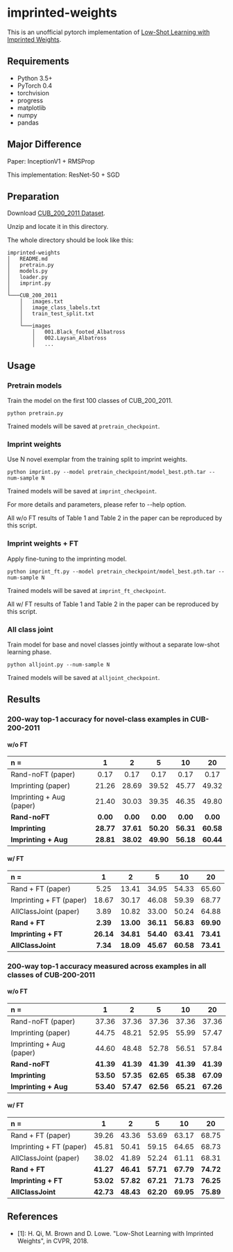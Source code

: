 # imprinted-weights
This is an unofficial pytorch implementation of [Low-Shot Learning with Imprinted Weights](http://openaccess.thecvf.com/content_cvpr_2018/papers/Qi_Low-Shot_Learning_With_CVPR_2018_paper.pdf). 

## Requirements
- Python 3.5+
- PyTorch 0.4
- torchvision
- progress
- matplotlib
- numpy
- pandas

## Major Difference
Paper: InceptionV1 + RMSProp

This implementation: ResNet-50 + SGD

## Preparation
Download [CUB_200_2011 Dataset](http://www.vision.caltech.edu/visipedia-data/CUB-200-2011/CUB_200_2011.tgz).

Unzip and locate it in this directory.

The whole directory should be look like this:
```
imprinted-weights
│   README.md
│   pretrain.py
│   models.py
│   loader.py
│   imprint.py
│   
└───CUB_200_2011
    │   images.txt
    │   image_class_labels.txt
    │   train_test_split.txt
    │
    └───images
        │   001.Black_footed_Albatross
        │   002.Laysan_Albatross
        │   ...
```

## Usage
### Pretrain models
Train the model on the first 100 classes of CUB_200_2011.
```
python pretrain.py
```
Trained models will be saved at `pretrain_checkpoint`.

### Imprint weights
Use N novel exemplar from the training split to imprint weights.
```
python imprint.py --model pretrain_checkpoint/model_best.pth.tar --num-sample N
```

Trained models will be saved at `imprint_checkpoint`.

For more details and parameters, please refer to --help option.

All w/o FT results of Table 1 and Table 2 in the paper can be reproduced by this script.

### Imprint weights + FT
Apply fine-tuning to the imprinting model.
```
python imprint_ft.py --model pretrain_checkpoint/model_best.pth.tar --num-sample N
```
Trained models will be saved at `imprint_ft_checkpoint`.

All w/ FT results of Table 1 and Table 2 in the paper can be reproduced by this script.

### All class joint
Train model for base and novel classes jointly without a separate low-shot learning phase.
```
python alljoint.py --num-sample N
```
Trained models will be saved at `alljoint_checkpoint`.

## Results
### 200-way top-1 accuracy for novel-class examples in CUB-200-2011
#### w/o FT
| n = | 1| 2 | 5| 10| 20|
|:---|:---:|:---:|:---:|:---:|:---:|
|Rand-noFT (paper) |0.17 |0.17 |0.17 |0.17 |0.17 |
|Imprinting (paper)|21.26 |28.69 |39.52 |45.77 |49.32|
|Imprinting + Aug (paper) |21.40 |30.03 |39.35 |46.35 |49.80|
|**Rand-noFT**|**0.00** |**0.00** |**0.00** |**0.00** |**0.00** |
|**Imprinting** |**28.77** |**37.61** |**50.20** |**56.31** |**60.58**|
|**Imprinting + Aug** |**28.81** |**38.02** |**49.90** |**56.18** |**60.44**|

#### w/ FT
| n = | 1| 2 | 5| 10| 20|
|:---|:---:|:---:|:---:|:---:|:---:|
|Rand + FT (paper) |5.25 |13.41 |34.95| 54.33 |65.60|
|Imprinting + FT (paper)|18.67 |30.17| 46.08 |59.39 |68.77|
|AllClassJoint (paper) |3.89 |10.82 |33.00 |50.24 |64.88|
|**Rand + FT**|**2.39** |**13.00** |**36.11** |**56.83** |**69.90** |
|**Imprinting + FT** |**26.14** |**34.81** |**54.40** |**63.41** |**73.41** |
|**AllClassJoint** |**7.34** |**18.09** |**45.67** |**60.58** |**73.41** |



### 200-way top-1 accuracy measured across examples in all classes of CUB-200-2011
#### w/o FT
| n = | 1| 2 | 5| 10| 20|
|:---|:---:|:---:|:---:|:---:|:---:|
|Rand-noFT (paper) |37.36| 37.36| 37.36| 37.36 |37.36|
|Imprinting (paper)|44.75| 48.21| 52.95| 55.99 |57.47|
|Imprinting + Aug (paper) |44.60| 48.48| 52.78 |56.51| 57.84|
|**Rand-noFT**|**41.39** |**41.39** |**41.39** |**41.39** |**41.39** |
|**Imprinting** |**53.50** |**57.35** |**62.65** |**65.38** |**67.09**|
|**Imprinting + Aug** |**53.40** |**57.47** |**62.56** |**65.21** |**67.26**|



#### w/ FT
| n = | 1| 2 | 5| 10| 20|
|:---|:---:|:---:|:---:|:---:|:---:|
|Rand + FT (paper) |39.26 |43.36| 53.69| 63.17| 68.75|
|Imprinting + FT (paper)|45.81 |50.41 |59.15| 64.65| 68.73|
|AllClassJoint (paper) |38.02 |41.89| 52.24| 61.11| 68.31|
|**Rand + FT**|**41.27** |**46.41** |**57.71** |**67.79** |**74.72** |
|**Imprinting + FT** |**53.02** |**57.82** |**67.21** |**71.73** |**76.25** |
|**AllClassJoint** |**42.73** |**48.43** |**62.20** |**69.95** |**75.89** |

## References
- [1]: H. Qi, M. Brown and D. Lowe. "Low-Shot Learning with Imprinted Weights", in CVPR, 2018.